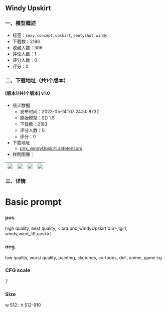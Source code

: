 ## Windy Upskirt
### 一、模型概述

- 标签：`sexy`, `concept`, `upskirt`, `pantyshot`, `windy`
- 下载数：2193
- 收藏人数：306
- 评论人数：1
- 评分人数：0
- 评分：0

### 二、下载地址（共1个版本）

#### [版本1/共1个版本] v1.0

- 统计数据
  - 发布时间：2023-05-14T07:24:50.873Z
  - 原始模型：SD 1.5
  - 下载数：2193
  - 评分人数：0
  - 评分：0
- 下载地址
  - [pnx_windyUpskirt.safetensors](https://civitai.com/api/download/models/70267)
- 样例图像：

| <img src="https://image.civitai.com/xG1nkqKTMzGDvpLrqFT7WA/35144871-702d-43b8-8124-1aade9ccdf03/width=450/784820.jpeg" /> | <img src="https://image.civitai.com/xG1nkqKTMzGDvpLrqFT7WA/74c0bca2-2b5a-4271-bc20-3b05a21cacaf/width=450/784832.jpeg" /> | <img src="https://image.civitai.com/xG1nkqKTMzGDvpLrqFT7WA/cd68f610-e348-4157-a864-113435f6481b/width=450/784827.jpeg" /> | <img src="https://image.civitai.com/xG1nkqKTMzGDvpLrqFT7WA/4fd6b73b-5f31-491d-83c6-f39cd40f844b/width=450/784835.jpeg" /> |
| ---- | ---- | ---- | ---- |


### 三、详情
<h1>Basic prompt</h1><h3>pos</h3><p>high quality, best quality, &lt;lora:pnx_windyUpskirt:0.6&gt;,1girl, windy,wind_lift,upskirt</p><h3>neg</h3><p>low quality, worst quality,  painting, sketches, cartoons, doll, anime, game cg</p><h3>CFG scale</h3><p>7</p><h3>Size</h3><p>w 512 : h 512-910 </p><p></p>